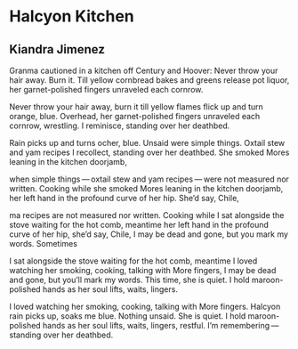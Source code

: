 # Halcyon Kitchen
## Kiandra Jimenez
Granma cautioned in a kitchen off Century and Hoover:
Never throw your hair away. Burn it. Till yellow
cornbread bakes and greens release pot liquor,
her garnet-polished fingers unraveled each cornrow.

Never throw your hair away, burn it till yellow
flames flick up and turn orange, blue. Overhead,
her garnet-polished fingers unraveled each cornrow,
wrestling. I reminisce, standing over her deathbed.

Rain picks up and turns ocher, blue. Unsaid
were simple things. Oxtail stew and yam
recipes I recollect, standing over her deathbed.
She smoked Mores leaning in the kitchen doorjamb,

when simple things — oxtail stew and yam
recipes — were not measured nor written. Cooking while
she smoked Mores leaning in the kitchen doorjamb,
her left hand in the profound curve of her hip. She’d say, Chile,

ma recipes are not measured nor written. Cooking while
I sat alongside the stove waiting for the hot comb, meantime
her left hand in the profound curve of her hip, she’d say, Chile,
I may be dead and gone, but you mark my words. Sometimes

I sat alongside the stove waiting for the hot comb, meantime
I loved watching her smoking, cooking, talking with More fingers,
I may be dead and gone, but you’ll mark my words. This time,
she is quiet. I hold maroon-polished hands as her soul lifts, waits, lingers.

I loved watching her smoking, cooking, talking with More fingers.
Halcyon rain picks up, soaks me blue. Nothing unsaid.
She is quiet. I hold maroon-polished hands as her soul lifts, waits, lingers,
restful. I’m remembering — standing over her deathbed.